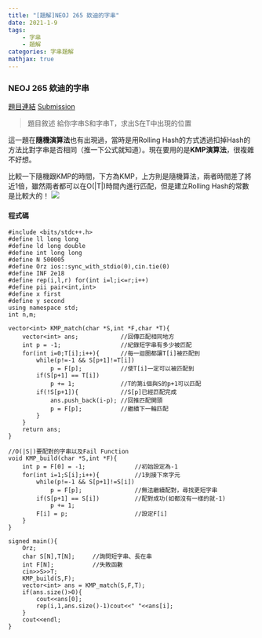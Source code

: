 ```yaml
---
title: "[題解]NEOJ 265 欸迪的字串"
date: 2021-1-9
tags: 
    - 字串
    - 題解
categories: 字串題解
mathjax: true
---
```


### NEOJ 265 欸迪的字串
<!-- more -->
[題目連結](https://neoj.sprout.tw/problem/265/)
[Submission](https://neoj.sprout.tw/challenge/179036/)
> 題目敘述
> 給你字串S和字串T，求出S在T中出現的位置

這一題在**隨機演算法**也有出現過，當時是用Rolling Hash的方式透過扣掉Hash的方法比對字串是否相同（推一下公式就知道）。現在要用的是**KMP演算法**，很複雜不好想。

比較一下隨機跟KMP的時間，下方為KMP，上方則是隨機算法，兩者時間差了將近1倍，雖然兩者都可以在O(|T|)時間內進行匹配，但是建立Rolling Hash的常數是比較大的！
![](https://i.imgur.com/a7CPjyi.png)

#### 程式碼

```cpp=
#include <bits/stdc++.h>
#define ll long long
#define ld long double
#define int long long
#define N 500005
#define Orz ios::sync_with_stdio(0),cin.tie(0)
#define INF 2e18
#define rep(i,l,r) for(int i=l;i<=r;i++)
#define pii pair<int,int>
#define x first
#define y second
using namespace std;
int n,m;

vector<int> KMP_match(char *S,int *F,char *T){
    vector<int> ans;            //回傳匹配相同地方
    int p = -1;                 //紀錄短字串有多少被匹配
    for(int i=0;T[i];i++){      //每一迴圈都讓T[i]被匹配到
        while(p!=-1 && S[p+1]!=T[i])
            p = F[p];           //使T[i]一定可以被匹配到
        if(S[p+1] == T[i])
            p += 1;             //T的第i個與S的p+1可以匹配
        if(!S[p+1]){            //S[p]已經匹配完成
            ans.push_back(i-p); //回推匹配開頭
            p = F[p];           //繼續下一輪匹配
        }
    }
    return ans;
}

//O(|S|)要配對的字串以及Fail Function
void KMP_build(char *S,int *F){
    int p = F[0] = -1;              //初始設定為-1
    for(int i=1;S[i];i++){          //1到接下來字元
        while(p!=-1 && S[p+1]!=S[i])
            p = F[p];               //無法繼續配對，尋找更短字串
        if(S[p+1] == S[i])          //配對成功(如都沒有一樣的就-1)
            p += 1;
        F[i] = p;                   //設定F[i]
    }
}

signed main(){
    Orz;
    char S[N],T[N];     //詢問短字串、長在串
    int F[N];           //失敗函數
    cin>>S>>T;
    KMP_build(S,F);
    vector<int> ans = KMP_match(S,F,T);
    if(ans.size()>0){
        cout<<ans[0];
        rep(i,1,ans.size()-1)cout<<" "<<ans[i];
    }
    cout<<endl;
}
```
